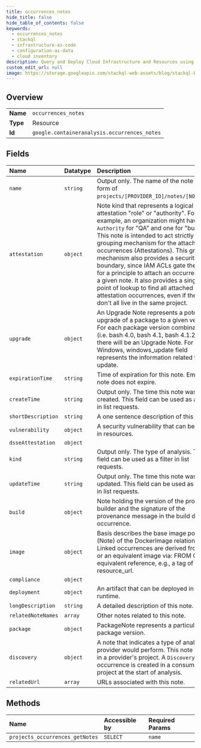 ```yaml
---
title: occurrences_notes
hide_title: false
hide_table_of_contents: false
keywords:
  - occurrences_notes
  - stackql
  - infrastructure-as-code
  - configuration-as-data
  - cloud inventory
description: Query and Deploy Cloud Infrastructure and Resources using SQL
custom_edit_url: null
image: https://storage.googleapis.com/stackql-web-assets/blog/stackql-blog-post-featured-image.png
---
```

  
    

## Overview
<table><tbody>
<tr><td><b>Name</b></td><td><code>occurrences_notes</code></td></tr>
<tr><td><b>Type</b></td><td>Resource</td></tr>
<tr><td><b>Id</b></td><td><code>google.containeranalysis.occurrences_notes</code></td></tr>
</tbody></table>

## Fields
| Name | Datatype | Description |
|:-----|:---------|:------------|
| `name` | `string` | Output only. The name of the note in the form of `projects/[PROVIDER_ID]/notes/[NOTE_ID]`. |
| `attestation` | `object` | Note kind that represents a logical attestation "role" or "authority". For example, an organization might have one `Authority` for "QA" and one for "build". This note is intended to act strictly as a grouping mechanism for the attached occurrences (Attestations). This grouping mechanism also provides a security boundary, since IAM ACLs gate the ability for a principle to attach an occurrence to a given note. It also provides a single point of lookup to find all attached attestation occurrences, even if they don't all live in the same project. |
| `upgrade` | `object` | An Upgrade Note represents a potential upgrade of a package to a given version. For each package version combination (i.e. bash 4.0, bash 4.1, bash 4.1.2), there will be an Upgrade Note. For Windows, windows_update field represents the information related to the update. |
| `expirationTime` | `string` | Time of expiration for this note. Empty if note does not expire. |
| `createTime` | `string` | Output only. The time this note was created. This field can be used as a filter in list requests. |
| `shortDescription` | `string` | A one sentence description of this note. |
| `vulnerability` | `object` | A security vulnerability that can be found in resources. |
| `dsseAttestation` | `object` |  |
| `kind` | `string` | Output only. The type of analysis. This field can be used as a filter in list requests. |
| `updateTime` | `string` | Output only. The time this note was last updated. This field can be used as a filter in list requests. |
| `build` | `object` | Note holding the version of the provider's builder and the signature of the provenance message in the build details occurrence. |
| `image` | `object` | Basis describes the base image portion (Note) of the DockerImage relationship. Linked occurrences are derived from this or an equivalent image via: FROM Or an equivalent reference, e.g., a tag of the resource_url. |
| `compliance` | `object` |  |
| `deployment` | `object` | An artifact that can be deployed in some runtime. |
| `longDescription` | `string` | A detailed description of this note. |
| `relatedNoteNames` | `array` | Other notes related to this note. |
| `package` | `object` | PackageNote represents a particular package version. |
| `discovery` | `object` | A note that indicates a type of analysis a provider would perform. This note exists in a provider's project. A `Discovery` occurrence is created in a consumer's project at the start of analysis. |
| `relatedUrl` | `array` | URLs associated with this note. |
## Methods
| Name | Accessible by | Required Params |
|:-----|:--------------|:----------------|
| `projects_occurrences_getNotes` | `SELECT` | `name` |
